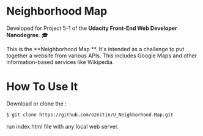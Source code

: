 # Neighborhood Map  


Developed for Project 5-1 of the **Udacity Front-End Web Developer Nanodegree**. 🎓

This is the **Neighborhood Map **. It's intended as a challenge to put together a website from various APIs. This includes Google Maps and other information-based services like Wikipedia.


# How To Use It

Download or clone the :

```sh
$ git clone https://github.com/o2nitin/U_Neighborhood-Map.git
```

run index.html file with any local web server.
